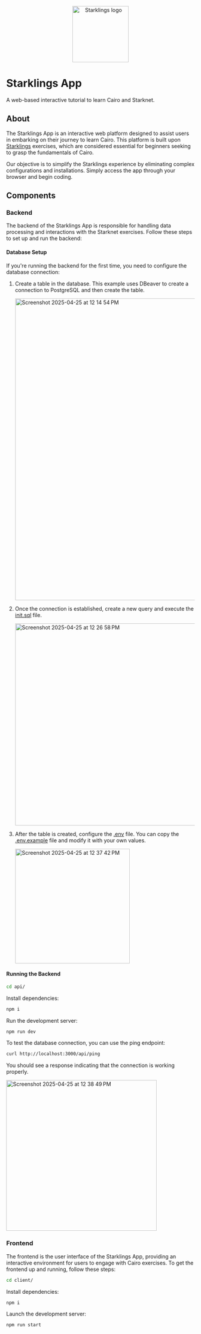 <p align="center">
  <img alt="Starklings logo" width="150" src="https://avatars.githubusercontent.com/oa/2511820?s=240&u=cd5bd4a66a696036e63d3169ba5f5fc8c06fdeeb&v=4">
</p>

# Starklings App

A web-based interactive tutorial to learn Cairo and Starknet.

## About

The Starklings App is an interactive web platform designed to assist users in embarking on their journey to learn Cairo. This platform is built upon [Starklings](https://github.com/shramee/starklings-cairo1) exercises, which are considered essential for beginners seeking to grasp the fundamentals of Cairo.

Our objective is to simplify the Starklings experience by eliminating complex configurations and installations. Simply access the app through your browser and begin coding.

## Components

### Backend

The backend of the Starklings App is responsible for handling data processing and interactions with the Starknet exercises. 
Follow these steps to set up and run the backend:

#### Database Setup

If you're running the backend for the first time, you need to configure the database connection:

1. Create a table in the database. This example uses DBeaver to create a connection to PostgreSQL and then create the table.

   <img width="805" alt="Screenshot 2025-04-25 at 12 14 54 PM" src="https://github.com/user-attachments/assets/c4161f4e-8102-47e2-bffc-a2b836192abc" />
   
2. Once the connection is established, create a new query and execute the [init.sql](./database/init.sql) file.

   <img width="539" alt="Screenshot 2025-04-25 at 12 26 58 PM" src="https://github.com/user-attachments/assets/dacac140-2b0e-4c69-b243-a1fc3b9783ae" />
   
3. After the table is created, configure the [.env](./api/.env) file. You can copy the [.env.example](./api/.env.example) file and modify it with your own values.

   <img width="306" alt="Screenshot 2025-04-25 at 12 37 42 PM" src="https://github.com/user-attachments/assets/77051a3a-1e4b-4bee-b9df-1a79a6681a48" />


#### Running the Backend

```bash
cd api/
```

Install dependencies:

```bash
npm i
```

Run the development server:

```bash
npm run dev
```

To test the database connection, you can use the ping endpoint:

```bash
curl http://localhost:3000/api/ping
```

You should see a response indicating that the connection is working properly.

<img width="402" alt="Screenshot 2025-04-25 at 12 38 49 PM" src="https://github.com/user-attachments/assets/77cfe6ea-6592-49f6-b1f8-283db83939ec" />

### Frontend

The frontend is the user interface of the Starklings App, providing an interactive environment for users to engage with Cairo exercises. 
To get the frontend up and running, follow these steps:

```bash
cd client/
```

Install dependencies:

```bash
npm i
```

Launch the development server:

```bash
npm run start
```
